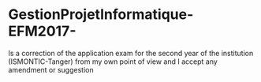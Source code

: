 # GestionProjetInformatique-EFM2017-
Is a correction of the application exam for the second year of the institution (ISMONTIC-Tanger) from my own point of view and I accept any amendment or suggestion
